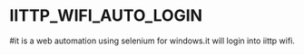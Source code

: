 # IITTP_WIFI_AUTO_LOGIN

#it is a web automation using selenium for windows.it will login into iittp wifi.
